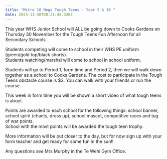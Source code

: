 ```yaml
---
title: "Mitre 10 Mega Tough Teens - Year 9 & 10 "
date: 2023-11-30T00:21:43.330Z
---
```

This year WHS Junior School will ALL be going down to Cooks Gardens on Thursday 30 November for the Tough Teens Fun Afternoon for all Secondary Schools. 

Students competing will come to school in their WHS PE uniform (green/gold top/black shorts).  
Students watching/marshal will come to school in school uniform.

Students will go to Period 1, form time and Period 2, then we will walk down together as a school to Cooks Gardens. The cost to participate in the Tough Teens obstacle course is $3. You can walk with your friends or run the course.  

This week in form time you will be shown a short video of what tough teens is about.  

Points are awarded to each school for the following things: school banner, school spirit (chants, dress up), school mascot, competitive races and tug of war points.  
School with the most points will be awarded the tough teen trophy.  

More information will be out closer to the day, but for now sign up with your form teacher and get ready for some fun in the sun!!  

Any questions see Mrs Murphy in the Te Wehi Gym Office.
